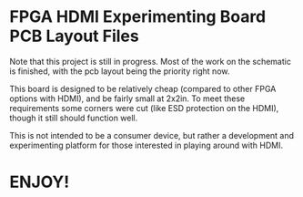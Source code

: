 # FPGA HDMI Experimenting Board PCB Layout Files

Note that this project is still in progress. Most of the work on the schematic
is finished, with the pcb layout being the priority right now.

This board is designed to be relatively cheap (compared to other FPGA options 
with HDMI), and be fairly small at 2x2in. To meet these requirements some corners
were cut (like ESD protection on the HDMI), though it still should function well.

This is not intended to be a consumer device, but rather a development and
experimenting platform for those interested in playing around with HDMI.

# ENJOY!

